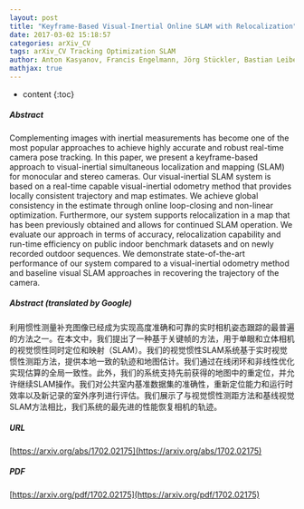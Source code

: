 ```yaml
---
layout: post
title: "Keyframe-Based Visual-Inertial Online SLAM with Relocalization"
date: 2017-03-02 15:18:57
categories: arXiv_CV
tags: arXiv_CV Tracking Optimization SLAM
author: Anton Kasyanov, Francis Engelmann, Jörg Stückler, Bastian Leibe
mathjax: true
---
```


* content
{:toc}

##### Abstract
Complementing images with inertial measurements has become one of the most popular approaches to achieve highly accurate and robust real-time camera pose tracking. In this paper, we present a keyframe-based approach to visual-inertial simultaneous localization and mapping (SLAM) for monocular and stereo cameras. Our visual-inertial SLAM system is based on a real-time capable visual-inertial odometry method that provides locally consistent trajectory and map estimates. We achieve global consistency in the estimate through online loop-closing and non-linear optimization. Furthermore, our system supports relocalization in a map that has been previously obtained and allows for continued SLAM operation. We evaluate our approach in terms of accuracy, relocalization capability and run-time efficiency on public indoor benchmark datasets and on newly recorded outdoor sequences. We demonstrate state-of-the-art performance of our system compared to a visual-inertial odometry method and baseline visual SLAM approaches in recovering the trajectory of the camera.

##### Abstract (translated by Google)
利用惯性测量补充图像已经成为实现高度准确和可靠的实时相机姿态跟踪的最普遍的方法之一。在本文中，我们提出了一种基于关键帧的方法，用于单眼和立体相机的视觉惯性同时定位和映射（SLAM）。我们的视觉惯性SLAM系统基于实时视觉惯性测距方法，提供本地一致的轨迹和地图估计。我们通过在线闭环和非线性优化实现估算的全局一致性。此外，我们的系统支持先前获得的地图中的重定位，并允许继续SLAM操作。我们对公共室内基准数据集的准确性，重新定位能力和运行时效率以及新记录的室外序列进行评估。我们展示了与视觉惯性测距方法和基线视觉SLAM方法相比，我们系统的最先进的性能恢复相机的轨迹。

##### URL
[https://arxiv.org/abs/1702.02175](https://arxiv.org/abs/1702.02175)

##### PDF
[https://arxiv.org/pdf/1702.02175](https://arxiv.org/pdf/1702.02175)

